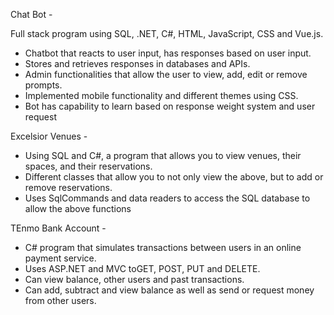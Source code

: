 Chat Bot - 

Full stack program using SQL, .NET, C#, HTML, JavaScript, CSS and Vue.js.
- Chatbot that reacts to user input, has responses based on user input.
- Stores and retrieves responses in databases and APIs.
- Admin functionalities that allow the user to view, add, edit or remove prompts.
- Implemented mobile functionality and different themes using CSS.
- Bot has capability to learn based on response weight system and user request

Excelsior Venues - 

- Using SQL and C#, a program that allows you to view venues, their spaces, and their reservations.
- Different classes that allow you to not only view the above, but to add or remove reservations.
- Uses SqlCommands and data readers to access the SQL database to allow the above functions

TEnmo Bank Account - 

- C# program that simulates transactions between users in an online payment service.
- Uses ASP.NET and MVC toGET, POST, PUT and DELETE.
- Can view balance, other users and past transactions.
- Can add, subtract and view balance as well as send or request money from other users.